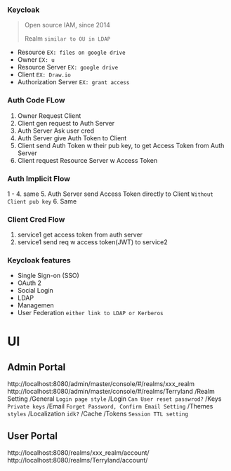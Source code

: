 
### Keycloak
> Open source IAM, since 2014
>
> Realm `similar to OU in LDAP`

- Resource `EX: files on google drive`
- Owner `EX: u`
- Resource Server `EX: google drive`
- Client `EX: Draw.io`
- Authorization Server `EX: grant access`

### Auth Code FLow
1. Owner Request Client
2. Client gen request to Auth Server
3. Auth Server Ask user cred
4. Auth Server give Auth Token to Client
5. Client send Auth Token w their pub key, to get Access Token from Auth Server
6. Client request Resource Server w Access Token

### Auth Implicit Flow
1 - 4. same
5. Auth Server send Access Token directly to Client `Without Client pub key`
6. Same

### Client Cred Flow
1. service1 get access token from auth server
2. service1 send req w access token(JWT) to service2
### Keycloak features
- Single Sign-on (SSO)
- OAuth 2
- Social Login
- LDAP
- Managemen
- User Federation `either link to LDAP or Kerberos`

# UI
## Admin Portal
http://localhost:8080/admin/master/console/#/realms/xxx_realm
http://localhost:8080/admin/master/console/#/realms/Terryland
/Realm Setting
    /General `Login page style`
    /Login `Can User reset passwrod?`
    /Keys `Private keys`
    /Email `Forget Password, Confirm Email Setting`
    /Themes `styles`
    /Localization `idk?`
    /Cache
    /Tokens `Session TTL setting`

## User Portal
http://localhost:8080/realms/xxx_realm/account/
http://localhost:8080/realms/Terryland/account/

